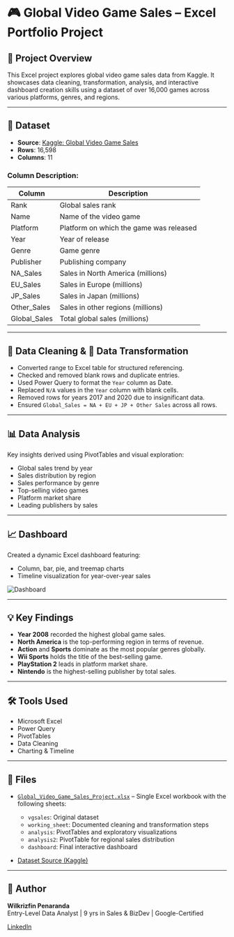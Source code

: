 # 🎮 Global Video Game Sales – Excel Portfolio Project

## 📌 Project Overview

This Excel project explores global video game sales data from Kaggle. It showcases data cleaning, transformation, analysis, and interactive dashboard creation skills using a dataset of over 16,000 games across various platforms, genres, and regions.

---

## 📂 Dataset

- **Source**: [Kaggle: Global Video Game Sales](https://www.kaggle.com/datasets/thedevastator/global-video-game-sales)
- **Rows**: 16,598  
- **Columns**: 11

### Column Description:
| Column       | Description                                     |
|--------------|-------------------------------------------------|
| Rank         | Global sales rank                               |
| Name         | Name of the video game                          |
| Platform     | Platform on which the game was released         |
| Year         | Year of release                                 |
| Genre        | Game genre                                      |
| Publisher    | Publishing company                              |
| NA_Sales     | Sales in North America (millions)               |
| EU_Sales     | Sales in Europe (millions)                      |
| JP_Sales     | Sales in Japan (millions)                       |
| Other_Sales  | Sales in other regions (millions)               |
| Global_Sales | Total global sales (millions)                   |

---

## 🧹 Data Cleaning & 🔁 Data Transformation

- Converted range to Excel table for structured referencing.
- Checked and removed blank rows and duplicate entries.
- Used Power Query to format the `Year` column as Date.
- Replaced `N/A` values in the `Year` column with blank cells.
- Removed rows for years 2017 and 2020 due to insignificant data.
- Ensured `Global_Sales = NA + EU + JP + Other Sales` across all rows.

---

## 📊 Data Analysis

Key insights derived using PivotTables and visual exploration:

- Global sales trend by year  
- Sales distribution by region  
- Sales performance by genre  
- Top-selling video games  
- Platform market share  
- Leading publishers by sales  

---

## 📈 Dashboard

Created a dynamic Excel dashboard featuring:

- Column, bar, pie, and treemap charts  
- Timeline visualization for year-over-year sales  

![Dashboard](https://github.com/user-attachments/assets/08ebf64e-b7b5-4474-93c0-5c8555123d8d)

---

## 💡 Key Findings

- **Year 2008** recorded the highest global game sales.  
- **North America** is the top-performing region in terms of revenue.  
- **Action** and **Sports** dominate as the most popular genres globally.  
- **Wii Sports** holds the title of the best-selling game.  
- **PlayStation 2** leads in platform market share.  
- **Nintendo** is the highest-selling publisher by total sales.

---

## 🛠 Tools Used

- Microsoft Excel  
- Power Query  
- PivotTables  
- Data Cleaning 
- Charting & Timeline

---

## 📎 Files

- [`Global_Video_Game_Sales_Project.xlsx`](./vgsales%20analysis.xlsx) – Single Excel workbook with the following sheets:
  - `vgsales`: Original dataset  
  - `working_sheet`: Documented cleaning and transformation steps  
  - `analysis`: PivotTables and exploratory visualizations  
  - `analysis2`: PivotTable for regional sales distribution  
  - `dashboard`: Final interactive dashboard  

- [Dataset Source (Kaggle)](https://www.kaggle.com/datasets/thedevastator/global-video-game-sales)

---

## 👤 Author

**Wilkrizfin Penaranda**  
Entry-Level Data Analyst | 9 yrs in Sales & BizDev | Google-Certified 

[LinkedIn](https://www.linkedin.com/in/wilkrizfin-penaranda-90755197/)





